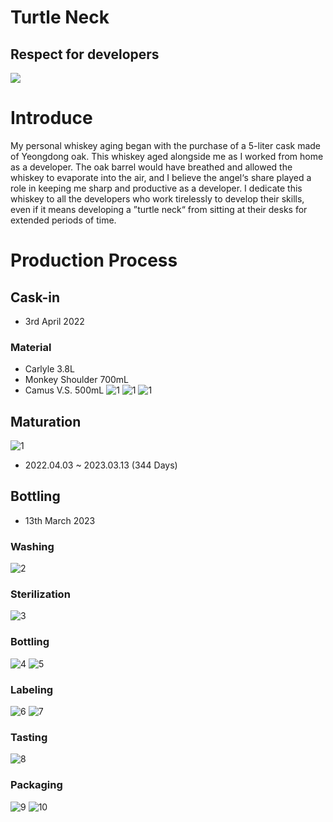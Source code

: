 Turtle Neck
===========

Respect for developers
----------------------

![](/resource/turtleneck.png)

# Introduce
My personal whiskey aging began with the purchase of a 5-liter cask made of Yeongdong oak. This whiskey aged alongside me as I worked from home as a developer. The oak barrel would have breathed and allowed the whiskey to evaporate into the air, and I believe the angel‘s share played a role in keeping me sharp and productive as a developer. I dedicate this whiskey to all the developers who work tirelessly to develop their skills, even if it means developing a ”turtle neck“ from sitting at their desks for extended periods of time.
 
# Production Process

## Cask-in
* 3rd April 2022

### Material
* Carlyle 3.8L
* Monkey Shoulder 700mL
* Camus V.S. 500mL
![1](/resource/IMG_5422)
![1](/resource/IMG_2888)
![1](/resource/IMG_5430)

## Maturation
![1](/resource/1.jpeg)
* 2022.04.03 ~ 2023.03.13 (344 Days)

## Bottling
* 13th March 2023
 
### Washing 
![2](/resource/2.jpeg)
### Sterilization
![3](/resource/3.jpeg)
### Bottling
![4](/resource/4.jpeg)
![5](/resource/5.jpeg)
### Labeling
![6](/resource/6.jpeg)
![7](/resource/7.jpeg)
### Tasting
![8](/resource/8.jpeg)
### Packaging
![9](/resource/9.jpeg)
![10](/resource/10.jpeg)
